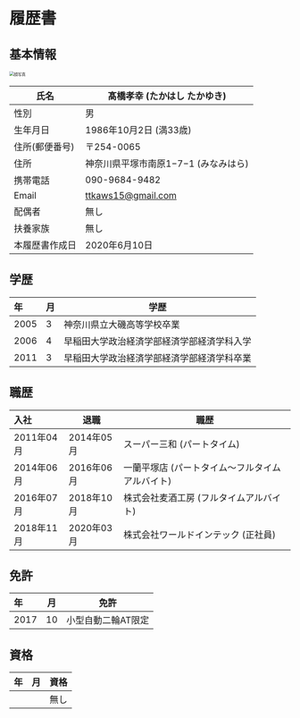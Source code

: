 # 履歴書

## 基本情報

<img src="https://user-images.githubusercontent.com/53632056/84730949-56a70200-afd2-11ea-93f3-d1e13d61bdf5.png" alt="顔写真" style="zoom:50%;" />





| 氏名           | 髙橋孝幸 (たかはし たかゆき)         |
| -------------- | ------------------------------------ |
| 性別           | 男                                   |
| 生年月日       | 1986年10月2日 (満33歳)               |
| 住所(郵便番号) | 〒254-0065                           |
| 住所           | 神奈川県平塚市南原1−7−1 (みなみはら) |
| 携帯電話       | 090-9684-9482                        |
| Email          | ttkaws15@gmail.com                   |
| 配偶者         | 無し                                 |
| 扶養家族       | 無し                                 |
| 本履歴書作成日 | 2020年6月10日                        |



## 学歴

| 年   | 月   | 学歴                                       |
| :--- | ---- | ------------------------------------------ |
| 2005 | 3    | 神奈川県立大磯高等学校卒業                 |
| 2006 | 4    | 早稲田大学政治経済学部経済学部経済学科入学 |
| 2011 | 3    | 早稲田大学政治経済学部経済学部経済学科卒業 |



## 職歴

| 入社       | 退職       | 職歴                                            |
| :--------- | ---------- | ----------------------------------------------- |
| 2011年04月 | 2014年05月 | スーパー三和 (パートタイム)                     |
| 2014年06月 | 2016年06月 | 一蘭平塚店 (パートタイム〜フルタイムアルバイト) |
| 2016年07月 | 2018年10月 | 株式会社麦酒工房 (フルタイムアルバイト)         |
| 2018年11月 | 2020年03月 | 株式会社ワールドインテック (正社員)             |



## 免許

| 年   | 月   | 免許               |
| :--- | ---- | ------------------ |
| 2017 | 10   | 小型自動二輪AT限定 |



## 資格

| 年   | 月   | 資格 |
| :--- | ---- | ---- |
|      |      | 無し |